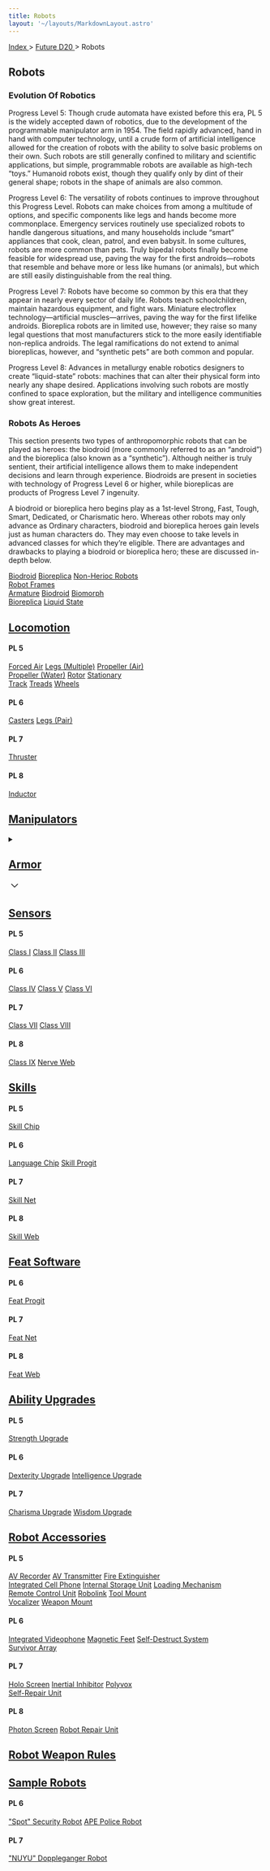 ```yaml
---
title: Robots
layout: '~/layouts/MarkdownLayout.astro'
---
```


[ Index ](/) > [ Future D20 ](/future.d20.srd) > Robots

## Robots

### Evolution Of Robotics

Progress Level 5: Though crude automata have existed before this era, PL 5 is
the widely accepted dawn of robotics, due to the development of the
programmable manipulator arm in 1954. The field rapidly advanced, hand in hand
with computer technology, until a crude form of artificial intelligence
allowed for the creation of robots with the ability to solve basic problems on
their own. Such robots are still generally confined to military and scientific
applications, but simple, programmable robots are available as high-tech
“toys.” Humanoid robots exist, though they qualify only by dint of their
general shape; robots in the shape of animals are also common.

Progress Level 6: The versatility of robots continues to improve throughout
this Progress Level. Robots can make choices from among a multitude of
options, and specific components like legs and hands become more commonplace.
Emergency services routinely use specialized robots to handle dangerous
situations, and many households include “smart” appliances that cook, clean,
patrol, and even babysit. In some cultures, robots are more common than pets.
Truly bipedal robots finally become feasible for widespread use, paving the
way for the first androids—robots that resemble and behave more or less like
humans (or animals), but which are still easily distinguishable from the real
thing.

Progress Level 7: Robots have become so common by this era that they appear in
nearly every sector of daily life. Robots teach schoolchildren, maintain
hazardous equipment, and fight wars. Miniature electroflex
technology—artificial muscles—arrives, paving the way for the first lifelike
androids. Bioreplica robots are in limited use, however; they raise so many
legal questions that most manufacturers stick to the more easily identifiable
non-replica androids. The legal ramifications do not extend to animal
bioreplicas, however, and “synthetic pets” are both common and popular.

Progress Level 8: Advances in metallurgy enable robotics designers to create
“liquid-state” robots: machines that can alter their physical form into nearly
any shape desired. Applications involving such robots are mostly confined to
space exploration, but the military and intelligence communities show great
interest.

### Robots As Heroes

This section presents two types of anthropomorphic robots that can be played
as heroes: the biodroid (more commonly referred to as an “android”) and the
bioreplica (also known as a “synthetic”). Although neither is truly sentient,
their artificial intelligence allows them to make independent decisions and
learn through experience. Biodroids are present in societies with technology
of Progress Level 6 or higher, while bioreplicas are products of Progress
Level 7 ingenuity.

A biodroid or bioreplica hero begins play as a 1st-level Strong, Fast, Tough,
Smart, Dedicated, or Charismatic hero. Whereas other robots may only advance
as Ordinary characters, biodroid and bioreplica heroes gain levels just as
human characters do. They may even choose to take levels in advanced classes
for which they’re eligible. There are advantages and drawbacks to playing a
biodroid or bioreplica hero; these are discussed in-depth below.

<div class="border-t border-slate-200 dark:border-slate-700">
  <!-- Row 1 -->
  <div class="flex flex-wrap border-b border-slate-200 dark:border-slate-700">
    <a href="/future.d20.srd/robots/biodroid" class="flex items-center h-16 px-4 hover:underline w-full lg:w-1/3">Biodroid</a>
    <a href="/future.d20.srd/robots/bioreplica" class="flex items-center h-16 px-4 hover:underline w-full lg:w-1/3 border-t lg:border-t-0 lg:border-l border-slate-200 dark:border-slate-700">Bioreplica</a>
    <a href="/future.d20.srd/robots/non.heroic.robots" class="flex items-center h-16 px-4 hover:underline w-full lg:w-1/3 border-t lg:border-t-0 lg:border-l border-slate-200 dark:border-slate-700">Non-Herioc Robots</a>
  </div>
  <!-- Row 2 -->
  <div class="flex flex-wrap border-b border-slate-200 dark:border-slate-700">
    <a href="/future.d20.srd/robots/robot.frames" class="flex items-center h-16 px-4 hover:underline w-full lg:w-1/3">Robot Frames</a>
  </div>
</div>

<div class="border-t border-slate-200 dark:border-slate-700">
  <!-- Row 1 -->
  <div class="flex flex-wrap border-b border-slate-200 dark:border-slate-700">
    <a href="/future.d20.srd/robots/robot.frames/armature" class="flex items-center h-16 px-4 hover:underline w-full lg:w-1/3">Armature</a>
    <a href="/future.d20.srd/robots/robot.frames/biodroid" class="flex items-center h-16 px-4 hover:underline w-full lg:w-1/3 border-t lg:border-t-0 lg:border-l border-slate-200 dark:border-slate-700">Biodroid</a>
    <a href="/future.d20.srd/robots/robot.frames/biomorph" class="flex items-center h-16 px-4 hover:underline w-full lg:w-1/3 border-t lg:border-t-0 lg:border-l border-slate-200 dark:border-slate-700">Biomorph</a>
  </div>
  <!-- Row 2 -->
  <div class="flex flex-wrap border-b border-slate-200 dark:border-slate-700">
    <a href="/future.d20.srd/robots/robot.frames/bioreplica" class="flex items-center h-16 px-4 hover:underline w-full lg:w-1/3">Bioreplica</a>
    <a href="/future.d20.srd/robots/robot.frames/liquid.state" class="flex items-center h-16 px-4 hover:underline w-full lg:w-1/3 border-t lg:border-t-0 lg:border-l border-slate-200 dark:border-slate-700">Liquid State</a>
  </div>
</div>

## [Locomotion](/future.d20.srd/robots/locomotion)

#### PL 5
<div class="border-t border-slate-200 dark:border-slate-700">
  <!-- Row 1 -->
  <div class="flex flex-wrap border-b border-slate-200 dark:border-slate-700">
    <a href="/future.d20.srd/robots/locomotion/forced.air" class="flex items-center h-16 px-4 hover:underline w-full lg:w-1/3">Forced Air</a>
    <a href="/future.d20.srd/robots/locomotion/legs.multiple" class="flex items-center h-16 px-4 hover:underline w-full lg:w-1/3 border-t lg:border-t-0 lg:border-l border-slate-200 dark:border-slate-700">Legs (Multiple)</a>
    <a href="/future.d20.srd/robots/locomotion/propeller.air" class="flex items-center h-16 px-4 hover:underline w-full lg:w-1/3 border-t lg:border-t-0 lg:border-l border-slate-200 dark:border-slate-700">Propeller (Air)</a>
  </div>
  <!-- Row 2 -->
  <div class="flex flex-wrap border-b border-slate-200 dark:border-slate-700">
    <a href="/future.d20.srd/robots/locomotion/propeller.water" class="flex items-center h-16 px-4 hover:underline w-full lg:w-1/3">Propeller (Water)</a>
    <a href="/future.d20.srd/robots/locomotion/rotor" class="flex items-center h-16 px-4 hover:underline w-full lg:w-1/3 border-t lg:border-t-0 lg:border-l border-slate-200 dark:border-slate-700">Rotor</a>
    <a href="/future.d20.srd/robots/locomotion/stationary" class="flex items-center h-16 px-4 hover:underline w-full lg:w-1/3 border-t lg:border-t-0 lg:border-l border-slate-200 dark:border-slate-700">Stationary</a>
  </div>
  <!-- Row 3 -->
  <div class="flex flex-wrap border-b border-slate-200 dark:border-slate-700">
    <a href="/future.d20.srd/robots/locomotion/track" class="flex items-center h-16 px-4 hover:underline w-full lg:w-1/3">Track</a>
    <a href="/future.d20.srd/robots/locomotion/treads" class="flex items-center h-16 px-4 hover:underline w-full lg:w-1/3 border-t lg:border-t-0 lg:border-l border-slate-200 dark:border-slate-700">Treads</a>
    <a href="/future.d20.srd/robots/locomotion/wheels" class="flex items-center h-16 px-4 hover:underline w-full lg:w-1/3 border-t lg:border-t-0 lg:border-l border-slate-200 dark:border-slate-700">Wheels</a>
  </div>
</div>

#### PL 6
<div class="border-t border-slate-200 dark:border-slate-700">
  <div class="flex flex-wrap border-b border-slate-200 dark:border-slate-700">
    <a href="/future.d20.srd/robots/locomotion/casters" class="flex items-center h-16 px-4 hover:underline w-full lg:w-1/3">Casters</a>
    <a href="/future.d20.srd/robots/locomotion/legs.pair" class="flex items-center h-16 px-4 hover:underline w-full lg:w-1/3 border-t lg:border-t-0 lg:border-l border-slate-200 dark:border-slate-700">Legs (Pair)</a>
  </div>
</div>

#### PL 7
<div class="border-t border-slate-200 dark:border-slate-700">
  <div class="flex flex-wrap border-b border-slate-200 dark:border-slate-700">
    <a href="/future.d20.srd/robots/locomotion/thruster" class="flex items-center h-16 px-4 hover:underline w-full lg:w-1/3">Thruster</a>
  </div>
</div>

#### PL 8
<div class="border-t border-slate-200 dark:border-slate-700">
  <div class="flex flex-wrap border-b border-slate-200 dark:border-slate-700">
    <a href="/future.d20.srd/robots/locomotion/inductor" class="flex items-center h-16 px-4 hover:underline w-full lg:w-1/3">Inductor</a>
  </div>
</div>

## [Manipulators](/future.d20.srd/robots/manipulators)

<div class="my-6">
  <details class="group rounded-lg bg-slate-100/30 dark:bg-slate-800/30 border border-slate-200 dark:border-slate-700">
    <!-- The change is on this line below -->
    <summary class="flex cursor-pointer list-none items-center justify-between px-4 py-2">
      <h2 class="text-2xl font-medium">
        <a href="/future.d20.srd/robots/armor" class="hover:underline">Armor</a>
      </h2>
      <span class="transition group-open:rotate-180">
        <svg fill="none" height="24" shape-rendering="geometricPrecision" stroke="currentColor" stroke-linecap="round" stroke-linejoin="round" stroke-width="1.5" viewBox="0 0 24 24" width="24"><path d="M6 9l6 6 6-6"></path></svg>
      </span>
    </summary>
    <div class="p-4 border-t border-slate-200 dark:border-slate-700">
      <h4 class="font-semibold">PL 5</h4>
      <div class="border-t border-slate-200 dark:border-slate-700">
        <div class="flex flex-wrap border-b border-slate-200 dark:border-slate-700">
          <a href="/future.d20.srd/robots/armor/alumisteel" class="flex items-center h-16 px-4 hover:underline w-full lg:w-1/3">Alumisteel</a>
          <a href="/future.d20.srd/robots/armor/duraplastic" class="flex items-center h-16 px-4 hover:underline w-full lg:w-1/3 border-t lg:border-t-0 lg:border-l border-slate-200 dark:border-slate-700">Duraplastic</a>
        </div>
      </div>
      <h4 class="font-semibold mt-6">PL 6</h4>
      <div class="border-t border-slate-200 dark:border-slate-700">
        <div class="flex flex-wrap border-b border-slate-200 dark:border-slate-700">
          <a href="/future.d20.srd/robots/armor/duralloy" class="flex items-center h-16 px-4 hover:underline w-full lg:w-1/3">Duralloy</a>
          <a href="/future.d20.srd/robots/armor/resilium" class="flex items-center h-16 px-4 hover:underline w-full lg:w-1/3 border-t lg:border-t-0 lg:border-l border-slate-200 dark:border-slate-700">Resilium</a>
        </div>
      </div>
      <h4 class="font-semibold mt-6">PL 7</h4>
      <div class="border-t border-slate-200 dark:border-slate-700">
        <div class="flex flex-wrap border-b border-slate-200 dark:border-slate-700">
          <a href="/future.d20.srd/robots/armor/crystal.carbon" class="flex items-center h-16 px-4 hover:underline w-full lg:w-1/3">Crystal Carbon</a>
          <a href="/future.d20.srd/robots/armor/neovulcanium" class="flex items-center h-16 px-4 hover:underline w-full lg:w-1/3 border-t lg:border-t-0 lg:border-l border-slate-200 dark:border-slate-700">Neovulcanium</a>
        </div>
      </div>
      <h4 class="font-semibold mt-6">PL 8</h4>
      <div class="border-t border-slate-200 dark:border-slate-700">
        <div class="flex flex-wrap border-b border-slate-200 dark:border-slate-700">
          <a href="/future.d20.srd/robots/armor/megatanium" class="flex items-center h-16 px-4 hover:underline w-full lg:w-1/3">Megatanium</a>
          <a href="/future.d20.srd/robots/armor/reactive" class="flex items-center h-16 px-4 hover:underline w-full lg:w-1/3 border-t lg:border-t-0 lg:border-l border-slate-200 dark:border-slate-700">Reactive</a>
        </div>
      </div>
    </div>
  </details>
</div>

## [Sensors](/future.d20.srd/robots/sensors)

#### PL 5
<div class="border-t border-slate-200 dark:border-slate-700">
  <div class="flex flex-wrap border-b border-slate-200 dark:border-slate-700">
    <a href="/future.d20.srd/robots/sensors/class.i" class="flex items-center h-16 px-4 hover:underline w-full lg:w-1/3">Class I</a>
    <a href="/future.d20.srd/robots/sensors/class.ii" class="flex items-center h-16 px-4 hover:underline w-full lg:w-1/3 border-t lg:border-t-0 lg:border-l border-slate-200 dark:border-slate-700">Class II</a>
    <a href="/future.d20.srd/robots/sensors/class.iii" class="flex items-center h-16 px-4 hover:underline w-full lg:w-1/3 border-t lg:border-t-0 lg:border-l border-slate-200 dark:border-slate-700">Class III</a>
  </div>
</div>

#### PL 6
<div class="border-t border-slate-200 dark:border-slate-700">
  <div class="flex flex-wrap border-b border-slate-200 dark:border-slate-700">
    <a href="/future.d20.srd/robots/sensors/class.iv" class="flex items-center h-16 px-4 hover:underline w-full lg:w-1/3">Class IV</a>
    <a href="/future.d20.srd/robots/sensors/class.v" class="flex items-center h-16 px-4 hover:underline w-full lg:w-1/3 border-t lg:border-t-0 lg:border-l border-slate-200 dark:border-slate-700">Class V</a>
    <a href="/future.d20.srd/robots/sensors/class.vi" class="flex items-center h-16 px-4 hover:underline w-full lg:w-1/3 border-t lg:border-t-0 lg:border-l border-slate-200 dark:border-slate-700">Class VI</a>
  </div>
</div>

#### PL 7
<div class="border-t border-slate-200 dark:border-slate-700">
  <div class="flex flex-wrap border-b border-slate-200 dark:border-slate-700">
    <a href="/future.d20.srd/robots/sensors/class.vii" class="flex items-center h-16 px-4 hover:underline w-full lg:w-1/3">Class VII</a>
    <a href="/future.d20.srd/robots/sensors/class.viii" class="flex items-center h-16 px-4 hover:underline w-full lg:w-1/3 border-t lg:border-t-0 lg:border-l border-slate-200 dark:border-slate-700">Class VIII</a>
  </div>
</div>

#### PL 8
<div class="border-t border-slate-200 dark:border-slate-700">
  <div class="flex flex-wrap border-b border-slate-200 dark:border-slate-700">
    <a href="/future.d20.srd/robots/sensors/class.ix" class="flex items-center h-16 px-4 hover:underline w-full lg:w-1/3">Class IX</a>
    <a href="/future.d20.srd/robots/sensors/nerve.web" class="flex items-center h-16 px-4 hover:underline w-full lg:w-1/3 border-t lg:border-t-0 lg:border-l border-slate-200 dark:border-slate-700">Nerve Web</a>
  </div>
</div>

## [Skills](/future.d20.srd/robots/skills)

#### PL 5
<div class="border-t border-slate-200 dark:border-slate-700">
  <div class="flex flex-wrap border-b border-slate-200 dark:border-slate-700">
    <a href="/future.d20.srd/robots/skills/skill.chip" class="flex items-center h-16 px-4 hover:underline w-full lg:w-1/3">Skill Chip</a>
  </div>
</div>

#### PL 6
<div class="border-t border-slate-200 dark:border-slate-700">
  <div class="flex flex-wrap border-b border-slate-200 dark:border-slate-700">
    <a href="/future.d20.srd/robots/skills/language.chip" class="flex items-center h-16 px-4 hover:underline w-full lg:w-1/3">Language Chip</a>
    <a href="/future.d20.srd/robots/skills/skill.progit" class="flex items-center h-16 px-4 hover:underline w-full lg:w-1/3 border-t lg:border-t-0 lg:border-l border-slate-200 dark:border-slate-700">Skill Progit</a>
  </div>
</div>

#### PL 7
<div class="border-t border-slate-200 dark:border-slate-700">
  <div class="flex flex-wrap border-b border-slate-200 dark:border-slate-700">
    <a href="/future.d20.srd/robots/skills/skill.net" class="flex items-center h-16 px-4 hover:underline w-full lg:w-1/3">Skill Net</a>
  </div>
</div>

#### PL 8
<div class="border-t border-slate-200 dark:border-slate-700">
  <div class="flex flex-wrap border-b border-slate-200 dark:border-slate-700">
    <a href="/future.d20.srd/robots/skills/skill.web" class="flex items-center h-16 px-4 hover:underline w-full lg:w-1/3">Skill Web</a>
  </div>
</div>


## [Feat Software](/future.d20.srd/robots/feat.software)

#### PL 6
<div class="border-t border-slate-200 dark:border-slate-700">
  <div class="flex flex-wrap border-b border-slate-200 dark:border-slate-700">
    <a href="/future.d20.srd/robots/feat.software/feat.progit" class="flex items-center h-16 px-4 hover:underline w-full lg:w-1/3">Feat Progit</a>
  </div>
</div>

#### PL 7
<div class="border-t border-slate-200 dark:border-slate-700">
  <div class="flex flex-wrap border-b border-slate-200 dark:border-slate-700">
    <a href="/future.d20.srd/robots/feat.software/feat.net" class="flex items-center h-16 px-4 hover:underline w-full lg:w-1/3">Feat Net</a>
  </div>
</div>

#### PL 8
<div class="border-t border-slate-200 dark:border-slate-700">
  <div class="flex flex-wrap border-b border-slate-200 dark:border-slate-700">
    <a href="/future.d20.srd/robots/feat.software/feat.web" class="flex items-center h-16 px-4 hover:underline w-full lg:w-1/3">Feat Web</a>
  </div>
</div>


## [Ability Upgrades](/future.d20.srd/robots/ability.upgrades)

#### PL 5
<div class="border-t border-slate-200 dark:border-slate-700">
  <div class="flex flex-wrap border-b border-slate-200 dark:border-slate-700">
    <a href="/future.d20.srd/robots/ability.upgrades/strength.upgrade" class="flex items-center h-16 px-4 hover:underline w-full lg:w-1/3">Strength Upgrade</a>
  </div>
</div>

#### PL 6
<div class="border-t border-slate-200 dark:border-slate-700">
  <div class="flex flex-wrap border-b border-slate-200 dark:border-slate-700">
    <a href="/future.d20.srd/robots/ability.upgrades/dexterity.upgrade" class="flex items-center h-16 px-4 hover:underline w-full lg:w-1/3">Dexterity Upgrade</a>
    <a href="/future.d20.srd/robots/ability.upgrades/intelligence.upgrade" class="flex items-center h-16 px-4 hover:underline w-full lg:w-1/3 border-t lg:border-t-0 lg:border-l border-slate-200 dark:border-slate-700">Intelligence Upgrade</a>
  </div>
</div>

#### PL 7
<div class="border-t border-slate-200 dark:border-slate-700">
  <div class="flex flex-wrap border-b border-slate-200 dark:border-slate-700">
    <a href="/future.d20.srd/robots/ability.upgrades/charisma.upgrade" class="flex items-center h-16 px-4 hover:underline w-full lg:w-1/3">Charisma Upgrade</a>
    <a href="/future.d20.srd/robots/ability.upgrades/wisdom.upgrade" class="flex items-center h-16 px-4 hover:underline w-full lg:w-1/3 border-t lg:border-t-0 lg:border-l border-slate-200 dark:border-slate-700">Wisdom Upgrade</a>
  </div>
</div>


## [Robot Accessories](/future.d20.srd/robots/robot.accessories)

#### PL 5
<div class="border-t border-slate-200 dark:border-slate-700">
  <!-- Row 1 -->
  <div class="flex flex-wrap border-b border-slate-200 dark:border-slate-700">
    <a href="/future.d20.srd/robots/robot.accessories/av.recorder" class="flex items-center h-16 px-4 hover:underline w-full lg:w-1/3">AV Recorder</a>
    <a href="/future.d20.srd/robots/robot.accessories/av.transmitter" class="flex items-center h-16 px-4 hover:underline w-full lg:w-1/3 border-t lg:border-t-0 lg:border-l border-slate-200 dark:border-slate-700">AV Transmitter</a>
    <a href="/future.d20.srd/robots/robot.accessories/fire.extinguisher" class="flex items-center h-16 px-4 hover:underline w-full lg:w-1/3 border-t lg:border-t-0 lg:border-l border-slate-200 dark:border-slate-700">Fire Extinguisher</a>
  </div>
  <!-- Row 2 -->
  <div class="flex flex-wrap border-b border-slate-200 dark:border-slate-700">
    <a href="/future.d20.srd/robots/robot.accessories/integrated.cell.phone" class="flex items-center h-16 px-4 hover:underline w-full lg:w-1/3">Integrated Cell Phone</a>
    <a href="/future.d20.srd/robots/robot.accessories/internal.storage.unit" class="flex items-center h-16 px-4 hover:underline w-full lg:w-1/3 border-t lg:border-t-0 lg:border-l border-slate-200 dark:border-slate-700">Internal Storage Unit</a>
    <a href="/future.d20.srd/robots/robot.accessories/loading.mechanism" class="flex items-center h-16 px-4 hover:underline w-full lg:w-1/3 border-t lg:border-t-0 lg:border-l border-slate-200 dark:border-slate-700">Loading Mechanism</a>
  </div>
  <!-- Row 3 -->
  <div class="flex flex-wrap border-b border-slate-200 dark:border-slate-700">
    <a href="/future.d20.srd/robots/robot.accessories/remote.control.unit" class="flex items-center h-16 px-4 hover:underline w-full lg:w-1/3">Remote Control Unit</a>
    <a href="/future.d20.srd/robots/robot.accessories/robolink" class="flex items-center h-16 px-4 hover:underline w-full lg:w-1/3 border-t lg:border-t-0 lg:border-l border-slate-200 dark:border-slate-700">Robolink</a>
    <a href="/future.d20.srd/robots/robot.accessories/tool.mount" class="flex items-center h-16 px-4 hover:underline w-full lg:w-1/3 border-t lg:border-t-0 lg:border-l border-slate-200 dark:border-slate-700">Tool Mount</a>
  </div>
  <!-- Row 4 -->
  <div class="flex flex-wrap border-b border-slate-200 dark:border-slate-700">
    <a href="/future.d20.srd/robots/robot.accessories/vocalizer" class="flex items-center h-16 px-4 hover:underline w-full lg:w-1/3">Vocalizer</a>
    <a href="/future.d20.srd/robots/robot.accessories/weapon.mount" class="flex items-center h-16 px-4 hover:underline w-full lg:w-1/3 border-t lg:border-t-0 lg:border-l border-slate-200 dark:border-slate-700">Weapon Mount</a>
  </div>
</div>

#### PL 6
<div class="border-t border-slate-200 dark:border-slate-700">
  <!-- Row 1 -->
  <div class="flex flex-wrap border-b border-slate-200 dark:border-slate-700">
    <a href="/future.d20.srd/robots/robot.accessories/integrated.cell.phone" class="flex items-center h-16 px-4 hover:underline w-full lg:w-1/3">Integrated Videophone</a>
    <a href="/future.d20.srd/robots/robot.accessories/magnetic.feet" class="flex items-center h-16 px-4 hover:underline w-full lg:w-1/3 border-t lg:border-t-0 lg:border-l border-slate-200 dark:border-slate-700">Magnetic Feet</a>
    <a href="/future.d20.srd/robots/robot.accessories/self.destruct.mechanism" class="flex items-center h-16 px-4 hover:underline w-full lg:w-1/3 border-t lg:border-t-0 lg:border-l border-slate-200 dark:border-slate-700">Self-Destruct System</a>
  </div>
  <!-- Row 2 -->
  <div class="flex flex-wrap border-b border-slate-200 dark:border-slate-700">
    <a href="/future.d20.srd/robots/robot.accessories/survival.array" class="flex items-center h-16 px-4 hover:underline w-full lg:w-1/3">Survivor Array</a>
  </div>
</div>

#### PL 7
<div class="border-t border-slate-200 dark:border-slate-700">
  <!-- Row 1 -->
  <div class="flex flex-wrap border-b border-slate-200 dark:border-slate-700">
    <a href="/future.d20.srd/robots/robot.accessories/holo.screen" class="flex items-center h-16 px-4 hover:underline w-full lg:w-1/3">Holo Screen</a>
    <a href="/future.d20.srd/robots/robot.accessories/inertial.inhibitor" class="flex items-center h-16 px-4 hover:underline w-full lg:w-1/3 border-t lg:border-t-0 lg:border-l border-slate-200 dark:border-slate-700">Inertial Inhibitor</a>
    <a href="/future.d20.srd/robots/robot.accessories/polyvox" class="flex items-center h-16 px-4 hover:underline w-full lg:w-1/3 border-t lg:border-t-0 lg:border-l border-slate-200 dark:border-slate-700">Polyvox</a>
  </div>
  <!-- Row 2 -->
  <div class="flex flex-wrap border-b border-slate-200 dark:border-slate-700">
    <a href="/future.d20.srd/robots/robot.accessories/self.repair.unit" class="flex items-center h-16 px-4 hover:underline w-full lg:w-1/3">Self-Repair Unit</a>
  </div>
</div>

#### PL 8
<div class="border-t border-slate-200 dark:border-slate-700">
  <div class="flex flex-wrap border-b border-slate-200 dark:border-slate-700">
    <a href="/future.d20.srd/robots/robot.accessories/photon.screen" class="flex items-center h-16 px-4 hover:underline w-full lg:w-1/3">Photon Screen</a>
    <a href="/future.d20.srd/robots/robot.accessories/robot.repair.unit" class="flex items-center h-16 px-4 hover:underline w-full lg:w-1/3 border-t lg:border-t-0 lg:border-l border-slate-200 dark:border-slate-700">Robot Repair Unit</a>
  </div>
</div>

## [Robot Weapon Rules](/future.d20.srd/robots/robot.weapon.rules)

## [Sample Robots](/future.d20.srd/robots/sample.robots)

#### PL 6
<div class="border-t border-slate-200 dark:border-slate-700">
  <div class="flex flex-wrap border-b border-slate-200 dark:border-slate-700">
    <a href="/future.d20.srd/robots/sample.robots/spot.security.robot" class="flex items-center h-16 px-4 hover:underline w-full lg:w-1/3">"Spot" Security Robot</a>
    <a href="/future.d20.srd/robots/sample.robots/ape.police.robot" class="flex items-center h-16 px-4 hover:underline w-full lg:w-1/3 border-t lg:border-t-0 lg:border-l border-slate-200 dark:border-slate-700">APE Police Robot</a>
  </div>
</div>

#### PL 7
<div class="border-t border-slate-200 dark:border-slate-700">
  <div class="flex flex-wrap border-b border-slate-200 dark:border-slate-700">
    <a href="/future.d20.srd/robots/sample.robots/nuyu.doppleganger.robot" class="flex items-center h-16 px-4 hover:underline w-full lg:w-1/3">"NUYU" Doppleganger Robot</a>
  </div>
</div>